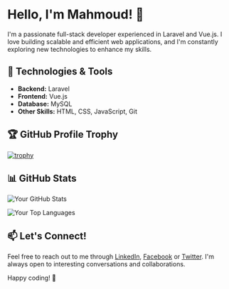 # Hello, I'm Mahmoud! 👋

I'm a passionate full-stack developer experienced in Laravel and Vue.js. I love building scalable and efficient web applications, and I'm constantly exploring new technologies to enhance my skills.

## 🔧 Technologies & Tools
- **Backend:** Laravel
- **Frontend:** Vue.js
- **Database:** MySQL
- **Other Skills:** HTML, CSS, JavaScript, Git

## 🏆 GitHub Profile Trophy

[![trophy](https://github-profile-trophy.vercel.app/?username=Benjaber-98)](https://github.com/Benjaber-98/github-profile-trophy)

## 📊 GitHub Stats

![Your GitHub Stats](https://github-readme-stats.vercel.app/api?username=Benjaber-98&show_icons=true&theme=dark)

![Your Top Languages](https://github-readme-stats.vercel.app/api/top-langs/?username=Benjaber-98&layout=compact&theme=dark)

## 📫 Let's Connect!

Feel free to reach out to me through [LinkedIn](https://www.linkedin.com/in/mahmoud-ben-jabir-240342134/), [Facebook](https://www.facebook.com/mahmoud.benja) or [Twitter]([your-twitter-profile](https://twitter.com/Benjaber98)). I'm always open to interesting conversations and collaborations.

Happy coding! 🚀
